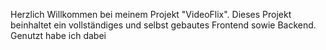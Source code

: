 Herzlich Willkommen bei meinem Projekt "VideoFlix".
Dieses Projekt beinhaltet ein vollständiges und selbst gebautes Frontend sowie Backend.
Genutzt habe ich dabei  